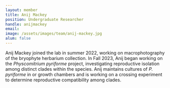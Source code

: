 ```yaml
---
layout: member
title: Anij Mackey
position: Undergraduate Researcher
handle: anijmackey
email: 
image: /assets/images/team/anij-mackey.jpg
alum: false
---
```


Anij Mackey joined the lab in summer 2022, working on macrophotography of the bryophyte herbarium collection. In Fall 2023, Anij began working on the *Physcomitrium pyriforme* project, investigating reproductive isolation among distinct clades within the species. Anij maintains cultures of *P. pyriforme* in or growth chambers and is working on a crossing experiment to determine reproductive compatibility among clades.

